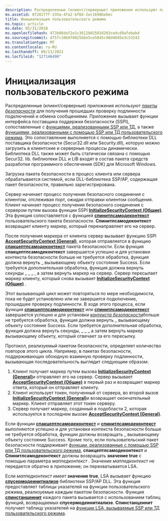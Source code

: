```yaml
---
description: Распределенные (клиент/серверные) приложения используют пакеты безопасности для получения прошедших проверку подлинности подключений и обмена сообщениями.
ms.assetid: 8f28177f-335a-4fa2-bf66-2ec1698bebec
title: Инициализация пользовательского режима
ms.topic: article
ms.date: 05/31/2018
ms.openlocfilehash: 473b06daf2e1c3612b02583d203ce4cd9afebabd
ms.sourcegitcommit: d75fc10b9f0825bbe5ce5045c90d4045e3c53243
ms.translationtype: MT
ms.contentlocale: ru-RU
ms.lasthandoff: 09/13/2021
ms.locfileid: "127146490"
---
```

# <a name="user-mode-initialization"></a>Инициализация пользовательского режима

Распределенные (клиент/серверные) приложения используют [*пакеты безопасности*](../secgloss/s-gly.md) для получения прошедших проверку подлинности подключений и обмена сообщениями. Приложение вызывает функции интерфейса поставщика поддержки безопасности (SSPI), сопоставленные с [функциями, реализованными SSP или ТД](authentication-functions.md), а также [функциями, реализованными с помощью SSP или ТД пользовательского режима](authentication-functions.md). Это сопоставление выполняется с помощью библиотеки DLL поставщика безопасности (Secur32.dll или Security.dll), которую можно загрузить в клиентские и серверные процессы динамически. Библиотека DLL также может быть статически связана с помощью Secur32. lib. библиотеки DLL и LIB входят в состав пакета средств разработки программного обеспечения (SDK) для Microsoft Windows.

Загрузка пакета безопасности в процесс клиента или сервера обрабатывается системой, если DLL-библиотека SSP/AP, содержащая пакет безопасности, правильно зарегистрирована.

Сервер начинает процесс получения безопасного соединения с клиентом, отслеживая порт, ожидая отправки клиентом сообщения. Клиент начинает процесс получения безопасного соединения с сервером путем вызова функции SSPI [**InitializeSecurityContext (Общие)**](/windows/win32/api/sspi/nf-sspi-initializesecuritycontexta). Эта функция сопоставляется с функцией [**спинитлсамодеконтекст**](/windows/desktop/api/Ntsecpkg/nc-ntsecpkg-spinitlsamodecontextfn) пользовательского пакета безопасности. **Спинитлсамодеконтекст** возвращает клиенту маркер, который перенаправляет его на сервер.

После получения маркера от клиента сервер вызывает функцию SSPI [**AcceptSecurityContext (General)**](/windows/win32/api/sspi/nf-sspi-acceptsecuritycontext), которая отправляется в функцию [**спакцептлсамодеконтекст**](/windows/desktop/api/Ntsecpkg/nc-ntsecpkg-spacceptlsamodecontextfn) пакета безопасности. Если функция **спакцептлсамодеконтекст** завершается успешно и для установки контекста безопасности больше не требуется обработка, функция должна вернуть \_ вызывающему объекту состояние Success. Если требуется дополнительная обработка, функция должна вернуть секунды \_ \_ \_ , а затем вернуть маркер на сервер. Сервер пересылает маркер клиенту, который снова вызывает [**InitializeSecurityContext (Общие)**](/windows/win32/api/sspi/nf-sspi-initializesecuritycontexta) .

Этот вызывающий цикл может повторяться по мере необходимости, пока не будет установлено или не завершится подключение, прошедшее проверку подлинности. В ходе этого процесса, если функция [**спакцептлсамодеконтекст**](/windows/desktop/api/Ntsecpkg/nc-ntsecpkg-spacceptlsamodecontextfn) или [**спинитлсамодеконтекст**](/windows/desktop/api/Ntsecpkg/nc-ntsecpkg-spinitlsamodecontextfn) завершается успешно и для установки [*контекста безопасности*](../secgloss/s-gly.md)больше не требуется обработка, функция должна вернуть \_ вызывающему объекту состояние Success. Если требуется дополнительная обработка, функция должна вернуть секунды, \_ \_ \_ а затем вернуть маркер вызывающему объекту, который отвечает за его пересылку.

Протокол, реализуемый пакетом безопасности, определяет количество повторов этого цикла. Например, в пакетах безопасности, поддерживающих обоюдную взаимную проверку подлинности, вызывающая последовательность выглядит следующим образом:

1.  Клиент получает маркер путем вызова [**InitializeSecurityContext (General)**](/windows/win32/api/sspi/nf-sspi-initializesecuritycontexta)и отправляет его на сервер. Сервер вызывает [**AcceptSecurityContext (Общие)**](/windows/win32/api/sspi/nf-sspi-acceptsecuritycontext) в первый раз и возвращает маркер ответа, который он отправляет клиенту.
2.  Клиент использует токен, полученный от сервера, во второй вызов [**InitializeSecurityContext (General)**](/windows/win32/api/sspi/nf-sspi-initializesecuritycontexta)и возвращает окончательный маркер. Клиент отправляет этот токен серверу.
3.  Сервер получает маркер, созданный в подобласти 2, которая используется в последнем вызове [**AcceptSecurityContext (General)**](/windows/win32/api/sspi/nf-sspi-acceptsecuritycontext).

Если функции [**спакцептлсамодеконтекст**](/windows/desktop/api/Ntsecpkg/nc-ntsecpkg-spacceptlsamodecontextfn) и [**спинитлсамодеконтекст**](/windows/desktop/api/Ntsecpkg/nc-ntsecpkg-spinitlsamodecontextfn) выполняются успешно и для установки контекста безопасности больше не требуется обработка, функции должны возвращать \_ вызывающему объекту состояние Success. Кроме того, если пользовательский пакет безопасности поддерживает [функции, реализованные с помощью SSP или ТД пользовательского режима](authentication-functions.md), **спакцептлсамодеконтекст** и **Спинитлсамодеконтекст** должны возвращать **значение true** с помощью параметра *маппедконтекст* . Значение *маппедконтекст* не передается обратно в приложение; он перехватывается LSA.

Если *маппедконтекст* имеет **значение true**, LSA вызывает функцию [**спусермодеинитиализе**](/windows/desktop/api/Ntsecpkg/nc-ntsecpkg-spusermodeinitializefn) библиотеки SSP/AP DLL. Эта функция предоставляет таблицы указателей на функции пользовательского режима, реализуемые каждым пакетом безопасности. Функция [**спинстанцеинит**](/windows/desktop/api/Ntsecpkg/nc-ntsecpkg-spinstanceinitfn) каждого пакета вызывается с использованием таблиц функций, возвращаемых **спусермодеинитиализе**. **Спинстанцеинит** получает таблицу указателей на [функции LSA, вызываемые SSP или ТД пользовательского режима](authentication-functions.md).

 

 
